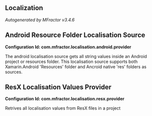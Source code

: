 ## Localization
*Autogenerated by MFractor v3.4.6*
## Android Resource Folder Localisation Source

**Configuration Id: com.mfractor.localisation.android.provider**

The android localisation source gets all string values inside an Android project or resources folder. This localisation source supports both Xamarin.Android 'Resources' folder and Ancroid native 'res' folders as sources.


## ResX Localisation Values Provider

**Configuration Id: com.mfractor.localisation.resx.provider**

Retrives all localisation values from ResX files in a project


